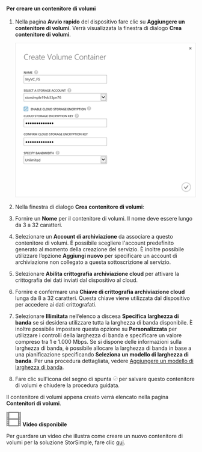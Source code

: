 <!--author=SharS last changed: 9/17/15-->

#### Per creare un contenitore di volumi

1. Nella pagina **Avvio rapido** del dispositivo fare clic su **Aggiungere un contenitore di volumi**. Verrà visualizzata la finestra di dialogo **Crea contenitore di volumi**.

    ![Crea contenitore di volumi](./media/storsimple-create-volume-container/HCS_CreateVolumeContainerM-include.png)

2. Nella finestra di dialogo **Crea contenitore di volumi**:
  1. Fornire un **Nome** per il contenitore di volumi. Il nome deve essere lungo da 3 a 32 caratteri.
  2. Selezionare un **Account di archiviazione** da associare a questo contenitore di volumi. È possibile scegliere l'account predefinito generato al momento della creazione del servizio. È inoltre possibile utilizzare l’opzione **Aggiungi nuovo** per specificare un account di archiviazione non collegato a questa sottoscrizione al servizio.
  3. Selezionare **Abilita crittografia archiviazione cloud** per attivare la crittografia dei dati inviati dal dispositivo al cloud.
  4. Fornire e confermare una **Chiave di crittografia archiviazione cloud** lunga da 8 a 32 caratteri. Questa chiave viene utilizzata dal dispositivo per accedere ai dati crittografati.
  5. Selezionare **Illimitata** nell’elenco a discesa **Specifica larghezza di banda** se si desidera utilizzare tutta la larghezza di banda disponibile. È inoltre possibile impostare questa opzione su **Personalizzata** per utilizzare i controlli della larghezza di banda e specificare un valore compreso tra 1 e 1.000 Mbps. Se si dispone delle informazioni sulla larghezza di banda, è possibile allocare la larghezza di banda in base a una pianificazione specificando **Seleziona un modello di larghezza di banda**. Per una procedura dettagliata, vedere [Aggiungere un modello di larghezza di banda](storsimple-manage-bandwidth-templates.md#add-a-bandwidth-template).
  6. Fare clic sull'icona del segno di spunta ![icona del segno di spunta](./media/storsimple-create-volume-container/HCS_CheckIcon-include.png) per salvare questo contenitore di volumi e chiudere la procedura guidata. 

  Il contenitore di volumi appena creato verrà elencato nella pagina **Contenitori di volumi**.

![Video disponibile](./media/storsimple-create-volume-container/Video_icon.png) **Video disponibile**

Per guardare un video che illustra come creare un nuovo contenitore di volumi per la soluzione StorSimple, fare clic [qui](http://azure.microsoft.com/documentation/videos/create-a-volume-container-in-your-storsimple-solution/).

<!---HONumber=Oct15_HO3-->
